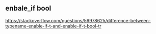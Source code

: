 ## enbale_if bool

https://stackoverflow.com/questions/56978625/difference-between-typename-enable-if-t-and-enable-if-t-bool-tr


